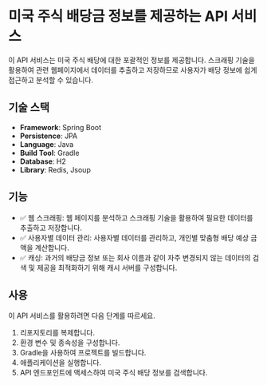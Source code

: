 # 미국 주식 배당금 정보를 제공하는 API 서비스
이 API 서비스는 미국 주식 배당에 대한 포괄적인 정보를 제공합니다.
스크래핑 기술을 활용하여 관련 웹페이지에서 데이터를 추출하고 저장하므로 사용자가 배당 정보에 쉽게 접근하고 분석할 수 있습니다.

## 기술 스택
- **Framework**: Spring Boot
- **Persistence**: JPA
- **Language**: Java
- **Build Tool**: Gradle
- **Database**: H2
- **Library**: Redis, Jsoup

## 기능
- ✅ 웹 스크래핑: 웹 페이지를 분석하고 스크래핑 기술을 활용하여 필요한 데이터를 추출하고 저장합니다.
- ✅ 사용자별 데이터 관리: 사용자별 데이터를 관리하고, 개인별 맞춤형 배당 예상 금액을 계산합니다.
- ✅ 캐싱: 과거의 배당금 정보 또는 회사 이름과 같이 자주 변경되지 않는 데이터의 검색 및 제공을 최적화하기 위해 캐시 서버를 구성합니다.

## 사용
이 API 서비스를 활용하려면 다음 단계를 따르세요.

1. 리포지토리를 복제합니다.
2. 환경 변수 및 종속성을 구성합니다.
3. Gradle을 사용하여 프로젝트를 빌드합니다.
4. 애플리케이션을 실행합니다.
5. API 엔드포인트에 액세스하여 미국 주식 배당 정보를 검색합니다.
